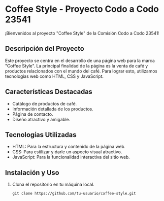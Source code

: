 # Coffee Style - Proyecto Codo a Codo 23541

¡Bienvenidos al proyecto "Coffee Style" de la Comisión Codo a Codo 23541!

## Descripción del Proyecto

Este proyecto se centra en el desarrollo de una página web para la marca "Coffee Style". La principal finalidad de la página es la venta de café y productos relacionados con el mundo del café. Para lograr esto, utilizamos tecnologías web como HTML, CSS y JavaScript.

## Características Destacadas

- Catálogo de productos de café.
- Información detallada de los productos.
- Página de contacto.
- Diseño atractivo y amigable.

## Tecnologías Utilizadas

- HTML: Para la estructura y contenido de la página web.
- CSS: Para estilizar y darle un aspecto visual atractivo.
- JavaScript: Para la funcionalidad interactiva del sitio web.

## Instalación y Uso

1. Clona el repositorio en tu máquina local.
   ```shell
   git clone https://github.com/tu-usuario/coffee-style.git
